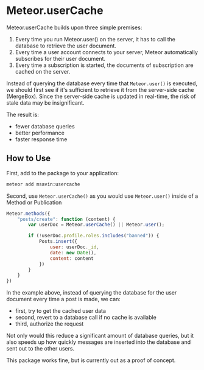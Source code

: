 # Meteor.userCache 

Meteor.userCache builds upon three simple premises:
1. Every time you run Meteor.user() on the server, it has to call the database to retrieve the user document.
2. Every time a user account connects to your server, Meteor automatically subscribes for their user document.
3. Every time a subscription is started, the documents of subscription are cached on the server.

Instead of querying the database every time that `Meteor.user()` is executed, we should first see if it's sufficient to retrieve it from the server-side cache (MergeBox). Since the server-side cache is updated in real-time, the risk of stale data may be insignificant.

The result is: 
 - fewer database queries
 - better performance
 - faster response time

## How to Use

First, add to the package to your application:

```bash
meteor add msavin:usercache
```

Second, use `Meteor.userCache()` as you would use `Meteor.user()` inside of a Method or Publication

```js
Meteor.methods({
	"posts/create": function (content) {
		var userDoc = Meteor.userCache() || Meteor.user();

		if (!userDoc.profile.roles.includes("banned")) {
			Posts.insert({
				user: userDoc._id,
				date: new Date(),
				content: content
			})
		}
	}
})
```

In the example above, instead of querying the database for the user document every time a post is made, we can:
 - first, try to get the cached user data
 - second, revert to a database call if no cache is available
 - third, authorize the request
 
Not only would this reduce a significant amount of database queries, but it also speeds up how quickly messages are inserted into the database and sent out to the other users.

This package works fine, but is currently out as a proof of concept. 
